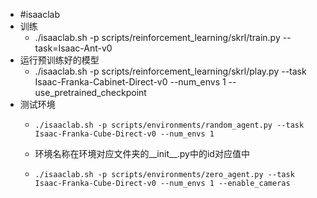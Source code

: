 - #isaaclab
- 训练
	- ./isaaclab.sh -p scripts/reinforcement_learning/skrl/train.py --task=Isaac-Ant-v0
- 运行预训练好的模型
	- ./isaaclab.sh -p scripts/reinforcement_learning/skrl/play.py --task Isaac-Franka-Cabinet-Direct-v0 --num_envs 1 --use_pretrained_checkpoint
- 测试环境
	- ```
	  ./isaaclab.sh -p scripts/environments/random_agent.py --task Isaac-Franka-Cube-Direct-v0 --num_envs 1
	  ```
	- 环境名称在环境对应文件夹的__init__.py中的id对应值中
	- ```
	  ./isaaclab.sh -p scripts/environments/zero_agent.py --task Isaac-Franka-Cube-Direct-v0 --num_envs 1 --enable_cameras
	  ```